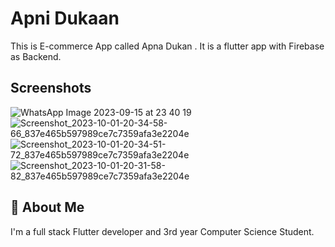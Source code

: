 
# Apni Dukaan

This is E-commerce App called Apna Dukan . It is a flutter app with Firebase as Backend.



## Screenshots

![WhatsApp Image 2023-09-15 at 23 40 19](https://github.com/suraj-yadav0/apna_kiryana/assets/90672206/6c47f91d-57b9-4362-b881-de85e7f3028b)
![Screenshot_2023-10-01-20-34-58-66_837e465b597989ce7c7359afa3e2204e](https://github.com/suraj-yadav0/apna_kiryana/assets/90672206/945cbe5a-70ef-42bf-a656-a2776fd7b4bc)
![Screenshot_2023-10-01-20-34-51-72_837e465b597989ce7c7359afa3e2204e](https://github.com/suraj-yadav0/apna_kiryana/assets/90672206/ff2206ed-7cb6-41b9-982f-138ac1c25d58)
![Screenshot_2023-10-01-20-31-58-82_837e465b597989ce7c7359afa3e2204e](https://github.com/suraj-yadav0/apna_kiryana/assets/90672206/d73fddc8-36e5-4c1d-b506-8abc18ac4f02)
## 🚀 About Me
I'm a full stack Flutter developer and 3rd year Computer Science Student.

